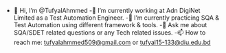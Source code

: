 - 👋 Hi, I’m @TufyalAhmmed
-🔭 I’m currently working at Adn DigiNet Limited as a Test Automation Engineer.
-🌱 I’m currently practicing SQA & Test Automation using different framework & tools.
-💬 Ask me about SQA/SDET related questions or any Tech related issues.
-📫 How to reach me: tufyalahmmed509@gmail.com or tufyal15-133@diu.edu.bd

<!---
TufyalAhmmed/TufyalAhmmed is a ✨ special ✨ repository because its `README.md` (this file) appears on your GitHub profile.
You can click the Preview link to take a look at your changes.
--->

